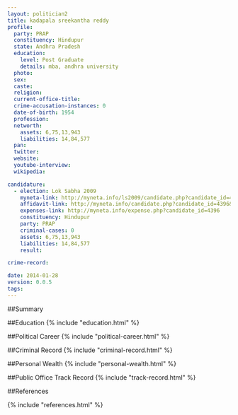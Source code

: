 ```yaml
---
layout: politician2
title: kadapala sreekantha reddy
profile: 
  party: PRAP
  constituency: Hindupur
  state: Andhra Pradesh
  education: 
    level: Post Graduate
    details: mba, andhra university
  photo: 
  sex: 
  caste: 
  religion: 
  current-office-title: 
  crime-accusation-instances: 0
  date-of-birth: 1954
  profession: 
  networth: 
    assets: 6,75,13,943
    liabilities: 14,84,577
  pan: 
  twitter: 
  website: 
  youtube-interview: 
  wikipedia: 

candidature: 
  - election: Lok Sabha 2009
    myneta-link: http://myneta.info/ls2009/candidate.php?candidate_id=4396
    affidavit-link: http://myneta.info/candidate.php?candidate_id=4396&scan=original
    expenses-link: http://myneta.info/expense.php?candidate_id=4396
    constituency: Hindupur 
    party: PRAP
    criminal-cases: 0
    assets: 6,75,13,943
    liabilities: 14,84,577
    result:  

crime-record: 

date: 2014-01-28
version: 0.0.5
tags: 
---
```

##Summary


##Education
{% include "education.html" %}


##Political Career
{% include "political-career.html" %}


##Criminal Record
{% include "criminal-record.html" %}


##Personal Wealth
{% include "personal-wealth.html" %}


##Public Office Track Record
{% include "track-record.html" %}


##References


{% include "references.html" %}